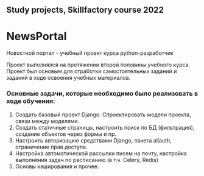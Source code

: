 ## Study projects, Skillfactory course 2022
# NewsPortal
Новостной портал - учебный проект курса python-разработчик

Проект выполнялся на протяжении второй половины учебного курса.
Проект был основым для отработки самостоятельных заданий и заданий в ходе освоения учебных материалов.

### Основные задачи, которые необходимо было реализовать в ходе обучения:

1. Создать базовый проект Django. Спроектировать модели проекта, связи между моделями.
2. Создать статичные страницы, настроить поиск по БД (фильтрация), создание объектов через формы и пр.
3. Настроить авторизацию средствами Django, пакета allauth, ограничение прав доступа.
4. Настройка автоматической рассылки писем на почту, настройка выполнения задач по расписанию
(в т.ч. Celery, Redis)
5. Основы кэширования и прочее.




